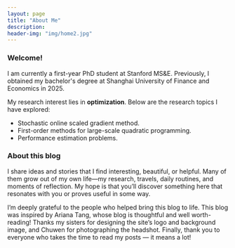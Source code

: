 ```yaml
---
layout: page
title: "About Me"
description: 
header-img: "img/home2.jpg"
---
```


### Welcome!

I am currently a first-year PhD student at Stanford MS&E. Previously, I obtained my bachelor's degree at Shanghai University of Finance and Economics in 2025.

My research interest lies in **optimization**. Below are the research topics I have explored:

- Stochastic online scaled gradient method.
- First-order methods for large-scale quadratic programming.
- Performance estimation problems.

### About this blog

I share ideas and stories that I find interesting, beautiful, or helpful. Many of them grow out of my own life—my research, travels, daily routines, and moments of reflection. My hope is that you’ll discover something here that resonates with you or proves useful in some way.

I’m deeply grateful to the people who helped bring this blog to life. This blog was inspired by Ariana Tang, whose blog is thoughtful and well worth-reading! Thanks my sisters for designing the site’s logo and background image, and Chuwen for photographing the headshot. Finally, thank you to everyone who takes the time to read my posts — it means a lot!

